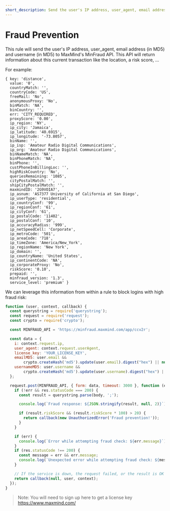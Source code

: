 ```yaml
---
short_description: Send the user's IP address, user_agent, email address and username in MD5 to MaxMind's MinFraud API
---
```

# Fraud Prevention

This rule will send the user's IP address, user_agent, email address (in MD5) and username (in MD5) to MaxMind's MinFraud API. This API will return information about this current transaction like the location, a risk score, ...

For example:

```
{ key: 'distance',
  value: '0',
  countryMatch: '',
  countryCode: 'US',
  freeMail: 'No',
  anonymousProxy: 'No',
  binMatch: 'NA',
  binCountry: '',
  err: 'CITY_REQUIRED',
  proxyScore: '0.00',
  ip_region: 'NY',
  ip_city: 'Jamaica',
  ip_latitude: '40.6915',
  ip_longitude: '-73.8057',
  binName: '',
  ip_isp: 'Amateur Radio Digital Communications',
  ip_org: 'Amateur Radio Digital Communications',
  binNameMatch: 'NA',
  binPhoneMatch: 'NA',
  binPhone: '',
  custPhoneInBillingLoc: '',
  highRiskCountry: 'No',
  queriesRemaining: '1085',
  cityPostalMatch: '',
  shipCityPostalMatch: '',
  maxmindID: '2G9VOIA7',
  ip_asnum: 'AS7377 University of California at San Diego',
  ip_userType: 'residential',
  ip_countryConf: '99',
  ip_regionConf: '61',
  ip_cityConf: '61',
  ip_postalCode: '11402',
  ip_postalConf: '10',
  ip_accuracyRadius: '999',
  ip_netSpeedCell: 'Corporate',
  ip_metroCode: '501',
  ip_areaCode: '718',
  ip_timeZone: 'America/New_York',
  ip_regionName: 'New York',
  ip_domain: '',
  ip_countryName: 'United States',
  ip_continentCode: 'NA',
  ip_corporateProxy: 'No',
  riskScore: '0.10',
  prepaid: '',
  minfraud_version: '1.3',
  service_level: 'premium' }
```

We can leverage this information from within a rule to block logins with high fraud risk:

```js
function (user, context, callback) {
  const querystring = require('querystring');
  const request = require('request');
  const crypto = require('crypto');

  const MINFRAUD_API = 'https://minfraud.maxmind.com/app/ccv2r';

  const data = {
    i: context.request.ip,
    user_agent: context.request.userAgent,
    license_key: 'YOUR_LICENSE_KEY',
    emailMD5: user.email &&
        crypto.createHash('md5').update(user.email).digest("hex") || null,
    usernameMD5: user.username &&
        crypto.createHash('md5').update(user.username).digest("hex") || null
  };

  request.post(MINFRAUD_API, { form: data, timeout: 3000 }, function (err, res, body) {
    if (!err && res.statusCode === 200) {
      const result = querystring.parse(body, ';');

      console.log(`Fraud response: ${JSON.stringify(result, null, 2)}`);

      if (result.riskScore && (result.riskScore * 100) > 20) {
        return callback(new UnauthorizedError('Fraud prevention!'));
      }
    }

    if (err) {
      console.log(`Error while attempting fraud check: ${err.message}`);
    }
    if (res.statusCode !== 200) {
      const message = err && err.message;
      console.log(`Unexpected error while attempting fraud check: ${message}`);
    }

    // If the service is down, the request failed, or the result is OK just continue.
    return callback(null, user, context);
  });
}
```

> Note: You will need to sign up here to get a license key https://www.maxmind.com/
